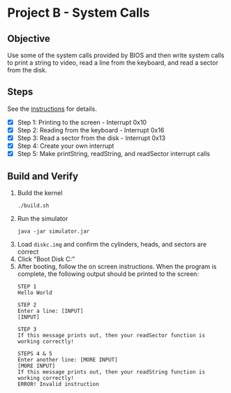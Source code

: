 # Project B - System Calls

## Objective
Use some of the system calls provided by BIOS and then write system calls to print a string to video, read a line from the keyboard, and read a sector from the disk.

## Steps
See the [instructions](docs/OSProjectB_2021.pdf) for details.
 - [x] Step 1: Printing to the screen - Interrupt 0x10
 - [x] Step 2: Reading from the keyboard - Interrupt 0x16
 - [x] Step 3: Read a sector from the disk - Interrupt 0x13
 - [x] Step 4: Create your own interrupt
 - [x] Step 5: Make printString, readString, and readSector interrupt calls

## Build and Verify
1. Build the kernel
   ```
   ./build.sh
   ```
2. Run the simulator
   ```
   java -jar simulator.jar
   ```
3. Load `diskc.img` and confirm the cylinders, heads, and sectors are correct
4. Click "Boot Disk C:"
5. After booting, follow the on screen instructions. When the program is complete, the following output should be printed to the screen:
   ```
   STEP 1
   Hello World

   STEP 2
   Enter a line: [INPUT]
   [INPUT]

   STEP 3
   If this message prints out, then your readSector function is working correctly!

   STEPS 4 & 5
   Enter another line: [MORE INPUT]
   [MORE INPUT]
   If this message prints out, then your readString function is working correctly!
   ERROR! Invalid instruction
   ```